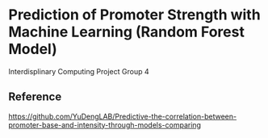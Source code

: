 # Prediction of Promoter Strength with Machine Learning (Random Forest Model)
Interdisplinary Computing Project Group 4

## Reference
https://github.com/YuDengLAB/Predictive-the-correlation-between-promoter-base-and-intensity-through-models-comparing